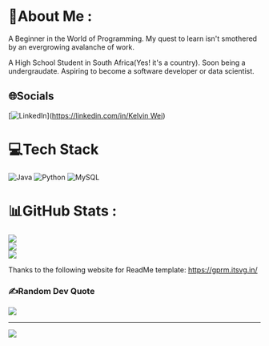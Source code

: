 # 💫About Me :
A Beginner in the World of Programming. My quest to learn isn't smothered by an evergrowing avalanche of work.

A High School Student in South Africa(Yes! it's a country). Soon being a undergraudate.
Aspiring to become a software developer or data scientist.



## 🌐Socials
[![LinkedIn](https://img.shields.io/badge/LinkedIn-%230077B5.svg?logo=linkedin&logoColor=white)]([https://linkedin.com/in/Kelvin Wei](https://www.linkedin.com/in/kelvin-wei-4b2385227)) 

# 💻Tech Stack
![Java](https://img.shields.io/badge/java-%23ED8B00.svg?style=for-the-badge&logo=java&logoColor=white) ![Python](https://img.shields.io/badge/python-3670A0?style=for-the-badge&logo=python&logoColor=ffdd54) ![MySQL](https://img.shields.io/badge/mysql-%2300f.svg?style=for-the-badge&logo=mysql&logoColor=white)
# 📊GitHub Stats :
![](https://github-readme-stats.vercel.app/api?username=TheMistyWay&theme=dark&hide_border=false&include_all_commits=false&count_private=false)<br/>
![](https://github-readme-streak-stats.herokuapp.com/?user=TheMistyWay&theme=dark&hide_border=false)<br/>
![](https://github-readme-stats.vercel.app/api/top-langs/?username=TheMistyWay&theme=dark&hide_border=false&include_all_commits=false&count_private=false&layout=compact)

Thanks to the following website for ReadMe template: https://gprm.itsvg.in/

### ✍️Random Dev Quote
![](https://quotes-github-readme.vercel.app/api?type=horizontal&theme=dark)

---
[![](https://visitcount.itsvg.in/api?id=TheMistyWay&icon=6&color=2)](https://visitcount.itsvg.in)
